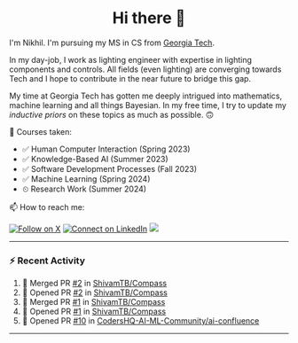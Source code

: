 <h1 align="center">Hi there 👋</h1>

<!--
**nkapila6/nkapila6** is a ✨ _special_ ✨ repository because its `README.md` (this file) appears on your GitHub profile.

Here are some ideas to get you started:

- 🔭 I’m currently working on ...
- 🌱 I’m currently learning ...
- 👯 I’m looking to collaborate on ...
- 🤔 I’m looking for help with ...
- 💬 Ask me about ...
- 📫 How to reach me: ...
- 😄 Pronouns: ...
- ⚡ Fun fact: ...
- 🔭 I’m currently working on ...
-->

I'm Nikhil. I'm pursuing my MS in CS from [Georgia Tech](https://github.com/gatech). 

In my day-job, I work as lighting engineer with expertise in lighting components and controls. All fields (even lighting) are converging towards Tech and I hope to contribute in the near future to bridge this gap.

My time at Georgia Tech has gotten me deeply intrigued into mathematics, machine learning and all things Bayesian. In my free time, I try to update my *inductive priors* on these topics as much as possible. 🙃

🐛 Courses taken: 
- ✅ Human Computer Interaction (Spring 2023)
- ✅ Knowledge-Based AI (Summer 2023)
- ✅ Software Development Processes (Fall 2023)
- ✅ Machine Learning (Spring 2024)
- ⏲ Research Work (Summer 2024)

📫 How to reach me:

[![Follow on X](https://img.shields.io/badge/--twitter?label=Twitter&logo=Twitter&style=social)](https://x.com/nkapila6) [![Connect on LinkedIn](https://img.shields.io/badge/--linkedin?label=LinkedIn&logo=LinkedIn&style=social)](https://www.linkedin.com/in/nikhilkapila/) <a href="https://visitcount.itsvg.in">
  <img src="https://visitcount.itsvg.in/api?id=nkapila6&label=Profile%20Views&color=12&icon=0&pretty=false" />
</a>

---

### :zap: Recent Activity

<!--START_SECTION:activity-->
1. 🎉 Merged PR [#2](https://github.com/ShivamTB/Compass/pull/2) in [ShivamTB/Compass](https://github.com/ShivamTB/Compass)
2. 💪 Opened PR [#2](https://github.com/ShivamTB/Compass/pull/2) in [ShivamTB/Compass](https://github.com/ShivamTB/Compass)
3. 🎉 Merged PR [#1](https://github.com/ShivamTB/Compass/pull/1) in [ShivamTB/Compass](https://github.com/ShivamTB/Compass)
4. 💪 Opened PR [#1](https://github.com/ShivamTB/Compass/pull/1) in [ShivamTB/Compass](https://github.com/ShivamTB/Compass)
5. 💪 Opened PR [#10](https://github.com/CodersHQ-AI-ML-Community/ai-confluence/pull/10) in [CodersHQ-AI-ML-Community/ai-confluence](https://github.com/CodersHQ-AI-ML-Community/ai-confluence)
<!--END_SECTION:activity-->

---
